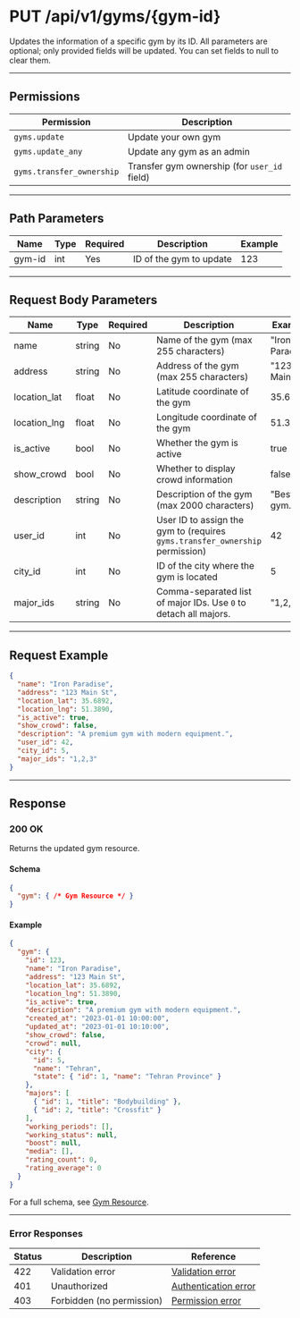 # PUT /api/v1/gyms/{gym-id}

Updates the information of a specific gym by its ID. All parameters are optional; only provided fields will be updated. You can set fields to null to clear them.


---

## Permissions
| Permission              | Description                                         |
|-------------------------|-----------------------------------------------------|
| `gyms.update`           | Update your own gym                                 |
| `gyms.update_any`       | Update any gym as an admin                          |
| `gyms.transfer_ownership`| Transfer gym ownership (for `user_id` field)        |

---

## Path Parameters
| Name    | Type | Required | Description           | Example |
|---------|------|----------|-----------------------|---------|
| gym-id  | int  | Yes      | ID of the gym to update| 123     |

---

## Request Body Parameters
| Name         | Type    | Required | Description                                                                 | Example           |
|--------------|---------|----------|-----------------------------------------------------------------------------|-------------------|
| name         | string  | No       | Name of the gym (max 255 characters)                                        | "Iron Paradise"  |
| address      | string  | No       | Address of the gym (max 255 characters)                                     | "123 Main St"    |
| location_lat | float   | No       | Latitude coordinate of the gym                                              | 35.6892           |
| location_lng | float   | No       | Longitude coordinate of the gym                                             | 51.3890           |
| is_active    | bool    | No       | Whether the gym is active                                                   | true              |
| show_crowd   | bool    | No       | Whether to display crowd information                                        | false             |
| description  | string  | No       | Description of the gym (max 2000 characters)                                | "Best gym..."    |
| user_id      | int     | No       | User ID to assign the gym to (requires `gyms.transfer_ownership` permission)| 42                |
| city_id      | int     | No       | ID of the city where the gym is located                                     | 5                 |
| major_ids    | string  | No       | Comma-separated list of major IDs. Use `0` to detach all majors.            | "1,2,3"          |

---

## Request Example
```json
{
  "name": "Iron Paradise",
  "address": "123 Main St",
  "location_lat": 35.6892,
  "location_lng": 51.3890,
  "is_active": true,
  "show_crowd": false,
  "description": "A premium gym with modern equipment.",
  "user_id": 42,
  "city_id": 5,
  "major_ids": "1,2,3"
}
```

---

## Response

### 200 OK
Returns the updated gym resource.

#### Schema
```json
{
  "gym": { /* Gym Resource */ }
}
```

#### Example
```json
{
  "gym": {
    "id": 123,
    "name": "Iron Paradise",
    "address": "123 Main St",
    "location_lat": 35.6892,
    "location_lng": 51.3890,
    "is_active": true,
    "description": "A premium gym with modern equipment.",
    "created_at": "2023-01-01 10:00:00",
    "updated_at": "2023-01-01 10:10:00",
    "show_crowd": false,
    "crowd": null,
    "city": {
      "id": 5,
      "name": "Tehran",
      "state": { "id": 1, "name": "Tehran Province" }
    },
    "majors": [
      { "id": 1, "title": "Bodybuilding" },
      { "id": 2, "title": "Crossfit" }
    ],
    "working_periods": [],
    "working_status": null,
    "boost": null,
    "media": [],
    "rating_count": 0,
    "rating_average": 0
  }
}
```

For a full schema, see [Gym Resource](gym_resource.md).

---

### Error Responses
| Status | Description                | Reference                                      |
|--------|----------------------------|------------------------------------------------|
| 422    | Validation error           | [Validation error](../_globals/validation-errors.md) |
| 401    | Unauthorized               | [Authentication error](../_globals/authentication-errors.md) |
| 403    | Forbidden (no permission)  | [Permission error](../_globals/permission-errors.md) |
